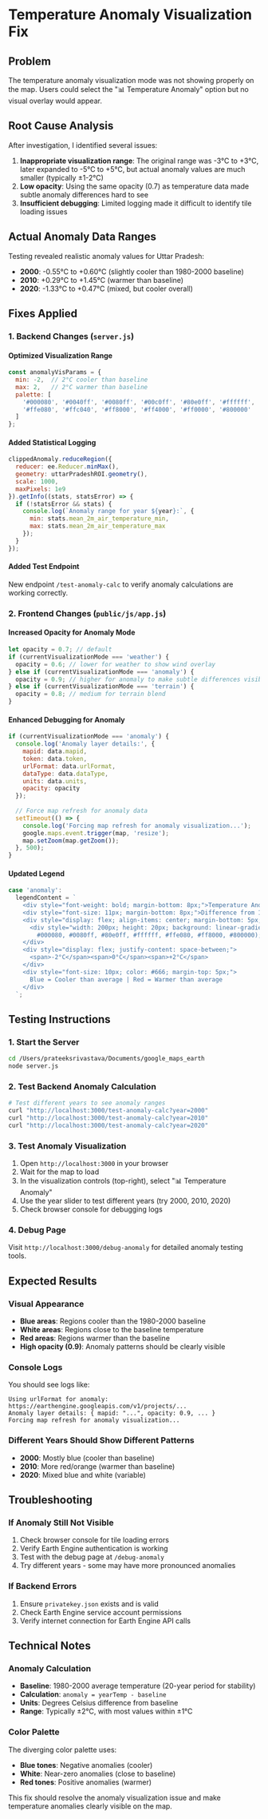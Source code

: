 # Temperature Anomaly Visualization Fix

## Problem
The temperature anomaly visualization mode was not showing properly on the map. Users could select the "📊 Temperature Anomaly" option but no visual overlay would appear.

## Root Cause Analysis
After investigation, I identified several issues:

1. **Inappropriate visualization range**: The original range was -3°C to +3°C, later expanded to -5°C to +5°C, but actual anomaly values are much smaller (typically ±1-2°C)
2. **Low opacity**: Using the same opacity (0.7) as temperature data made subtle anomaly differences hard to see
3. **Insufficient debugging**: Limited logging made it difficult to identify tile loading issues

## Actual Anomaly Data Ranges
Testing revealed realistic anomaly values for Uttar Pradesh:
- **2000**: -0.55°C to +0.60°C (slightly cooler than 1980-2000 baseline)
- **2010**: +0.29°C to +1.45°C (warmer than baseline)
- **2020**: -1.33°C to +0.47°C (mixed, but cooler overall)

## Fixes Applied

### 1. Backend Changes (`server.js`)

#### Optimized Visualization Range
```javascript
const anomalyVisParams = {
  min: -2,  // 2°C cooler than baseline
  max: 2,   // 2°C warmer than baseline
  palette: [
    '#000080', '#0040ff', '#0080ff', '#00c0ff', '#80e0ff', '#ffffff',
    '#ffe080', '#ffc040', '#ff8000', '#ff4000', '#ff0000', '#800000'
  ]
};
```

#### Added Statistical Logging
```javascript
clippedAnomaly.reduceRegion({
  reducer: ee.Reducer.minMax(),
  geometry: uttarPradeshROI.geometry(),
  scale: 1000,
  maxPixels: 1e9
}).getInfo((stats, statsError) => {
  if (!statsError && stats) {
    console.log(`Anomaly range for year ${year}:`, {
      min: stats.mean_2m_air_temperature_min,
      max: stats.mean_2m_air_temperature_max
    });
  }
});
```

#### Added Test Endpoint
New endpoint `/test-anomaly-calc` to verify anomaly calculations are working correctly.

### 2. Frontend Changes (`public/js/app.js`)

#### Increased Opacity for Anomaly Mode
```javascript
let opacity = 0.7; // default
if (currentVisualizationMode === 'weather') {
  opacity = 0.6; // lower for weather to show wind overlay
} else if (currentVisualizationMode === 'anomaly') {
  opacity = 0.9; // higher for anomaly to make subtle differences visible
} else if (currentVisualizationMode === 'terrain') {
  opacity = 0.8; // medium for terrain blend
}
```

#### Enhanced Debugging for Anomaly
```javascript
if (currentVisualizationMode === 'anomaly') {
  console.log('Anomaly layer details:', {
    mapid: data.mapid,
    token: data.token,
    urlFormat: data.urlFormat,
    dataType: data.dataType,
    units: data.units,
    opacity: opacity
  });
  
  // Force map refresh for anomaly data
  setTimeout(() => {
    console.log('Forcing map refresh for anomaly visualization...');
    google.maps.event.trigger(map, 'resize');
    map.setZoom(map.getZoom());
  }, 500);
}
```

#### Updated Legend
```javascript
case 'anomaly':
  legendContent = `
    <div style="font-weight: bold; margin-bottom: 8px;">Temperature Anomaly - ${year}</div>
    <div style="font-size: 11px; margin-bottom: 8px;">Difference from 1980-2000 baseline</div>
    <div style="display: flex; align-items: center; margin-bottom: 5px;">
      <div style="width: 200px; height: 20px; background: linear-gradient(to right, 
        #000080, #0080ff, #80e0ff, #ffffff, #ffe080, #ff8000, #800000); border: 1px solid #ccc;"></div>
    </div>
    <div style="display: flex; justify-content: space-between;">
      <span>-2°C</span><span>0°C</span><span>+2°C</span>
    </div>
    <div style="font-size: 10px; color: #666; margin-top: 5px;">
      Blue = Cooler than average | Red = Warmer than average
    </div>
  `;
```

## Testing Instructions

### 1. Start the Server
```bash
cd /Users/prateeksrivastava/Documents/google_maps_earth
node server.js
```

### 2. Test Backend Anomaly Calculation
```bash
# Test different years to see anomaly ranges
curl "http://localhost:3000/test-anomaly-calc?year=2000"
curl "http://localhost:3000/test-anomaly-calc?year=2010" 
curl "http://localhost:3000/test-anomaly-calc?year=2020"
```

### 3. Test Anomaly Visualization
1. Open `http://localhost:3000` in your browser
2. Wait for the map to load
3. In the visualization controls (top-right), select "📊 Temperature Anomaly"
4. Use the year slider to test different years (try 2000, 2010, 2020)
5. Check browser console for debugging logs

### 4. Debug Page
Visit `http://localhost:3000/debug-anomaly` for detailed anomaly testing tools.

## Expected Results

### Visual Appearance
- **Blue areas**: Regions cooler than the 1980-2000 baseline
- **White areas**: Regions close to the baseline temperature
- **Red areas**: Regions warmer than the baseline
- **High opacity (0.9)**: Anomaly patterns should be clearly visible

### Console Logs
You should see logs like:
```
Using urlFormat for anomaly: https://earthengine.googleapis.com/v1/projects/...
Anomaly layer details: { mapid: "...", opacity: 0.9, ... }
Forcing map refresh for anomaly visualization...
```

### Different Years Should Show Different Patterns
- **2000**: Mostly blue (cooler than baseline)
- **2010**: More red/orange (warmer than baseline)  
- **2020**: Mixed blue and white (variable)

## Troubleshooting

### If Anomaly Still Not Visible
1. Check browser console for tile loading errors
2. Verify Earth Engine authentication is working
3. Test with the debug page at `/debug-anomaly`
4. Try different years - some may have more pronounced anomalies

### If Backend Errors
1. Ensure `privatekey.json` exists and is valid
2. Check Earth Engine service account permissions
3. Verify internet connection for Earth Engine API calls

## Technical Notes

### Anomaly Calculation
- **Baseline**: 1980-2000 average temperature (20-year period for stability)
- **Calculation**: `anomaly = yearTemp - baseline`
- **Units**: Degrees Celsius difference from baseline
- **Range**: Typically ±2°C, with most values within ±1°C

### Color Palette
The diverging color palette uses:
- **Blue tones**: Negative anomalies (cooler)
- **White**: Near-zero anomalies (close to baseline)
- **Red tones**: Positive anomalies (warmer)

This fix should resolve the anomaly visualization issue and make temperature anomalies clearly visible on the map.